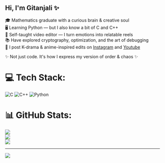 ## Hi, I'm Gitanjali ✨

🎓 Mathematics graduate with a curious brain & creative soul  
🖥️ Learning Python — but I also know a bit of C and C++  
🎨 Self-taught video editor — I turn emotions into relatable reels  
📚 Have explored cryptography, optimization, and the art of debugging  
📸 I post K-drama & anime-inspired edits on [Instagram](https://www.instagram.com/i_editth/) and [Youtube](https://www.youtube.com/@ieditth120)

✨ Not just code. It's how I express my version of order & chaos ✨


# 💻 Tech Stack:
![C](https://img.shields.io/badge/c-%2300599C.svg?style=for-the-badge&logo=c&logoColor=white) ![C++](https://img.shields.io/badge/c++-%2300599C.svg?style=for-the-badge&logo=c%2B%2B&logoColor=white) ![Python](https://img.shields.io/badge/python-3670A0?style=for-the-badge&logo=python&logoColor=ffdd54)
# 📊 GitHub Stats:
![](https://github-readme-stats.vercel.app/api?username=webxGitanjali&theme=merko&hide_border=false&include_all_commits=false&count_private=false)<br/>
![](https://nirzak-streak-stats.vercel.app/?user=webxGitanjali&theme=merko&hide_border=false)<br/>
![](https://github-readme-stats.vercel.app/api/top-langs/?username=webxGitanjali&theme=merko&hide_border=false&include_all_commits=false&count_private=false&layout=compact)

---
[![](https://visitcount.itsvg.in/api?id=webxGitanjali&icon=0&color=0)](https://visitcount.itsvg.in)

<!-- Proudly created with GPRM ( https://gprm.itsvg.in ) -->
